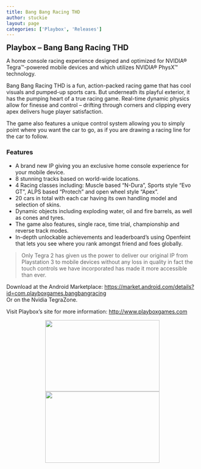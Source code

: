 ```yaml
---
title: Bang Bang Racing THD
author: stuckie
layout: page
categories: ['Playbox', 'Releases']
---
```

﻿﻿<span style="font-size: 20px; font-weight: bold;">Playbox &#8211; Bang Bang Racing THD</span>

<div>
  <p>
    A home console racing experience designed and optimized for NVIDIA® Tegra™-powered mobile devices and which utilizes NVIDIA® PhysX™ technology.
  </p>
  
  <p>
    Bang Bang Racing THD is a fun, action-packed racing game that has cool visuals and pumped-up sports cars. But underneath its playful exterior, it has the pumping heart of a true racing game. Real-time dynamic physics allow for finesse and control – drifting through corners and clipping every apex delivers huge player satisfaction.
  </p>
  
  <p>
    The game also features a unique control system allowing you to simply point where you want the car to go, as if you are drawing a racing line for the car to follow.
  </p>
  
  <h3>
    Features
  </h3>
  
  <ul>
    <li>
      A brand new IP giving you an exclusive home console experience for your mobile device.
    </li>
    <li>
      8 stunning tracks based on world-wide locations.
    </li>
    <li>
      4 Racing classes including: Muscle based “N-Dura”, Sports style “Evo GT”, ALPS based “Protech” and open wheel style “Apex”.
    </li>
    <li>
      20 cars in total with each car having its own handling model and selection of skins.
    </li>
    <li>
      Dynamic objects including exploding water, oil and fire barrels, as well as cones and tyres.
    </li>
    <li>
      The game also features, single race, time trial, championship and reverse track modes.
    </li>
    <li>
      In-depth unlockable achievements and leaderboard’s using Openfeint that lets you see where you rank amongst friend and foes globally.
    </li>
  </ul>
  
  <blockquote>
    <p>
      Only Tegra 2 has given us the power to deliver our original IP from Playstation 3 to mobile devices without any loss in quality in fact the touch controls we have incorporated has made it more accessible than ever.
    </p>
  </blockquote>
</div>

Download at the Android Marketplace: ﻿<https://market.android.com/details?id=com.playboxgames.bangbangracing>  
Or on the Nvidia TegraZone.

Visit Playbox&#8217;s site for more information: <http://www.playboxgames.com>

<p style="text-align: center;">
  <a href="http://stuckiegamez.co.uk/wp-content/uploads/2011/05/bbr1.jpg"><img title="Bang Bang Racing Screenshot 1" src="http://stuckiegamez.co.uk/wp-content/uploads/2011/05/bbr1-300x187.jpg" alt="" width="300" height="187" /></a><a href="http://stuckiegamez.co.uk/wp-content/uploads/2011/05/bbr2.jpg"><img title="Bang Bang Racing Screenshot 2" src="http://stuckiegamez.co.uk/wp-content/uploads/2011/05/bbr2-300x187.jpg" alt="" width="300" height="187" /></a>
</p>

<p style="text-align: center;">
  <!--YouTube Error: bad URL entered-->
</p>